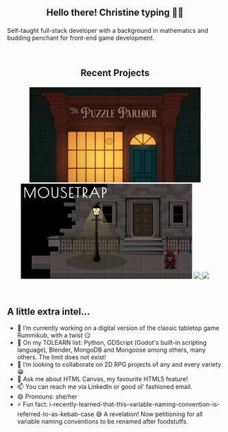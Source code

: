 ## <p align="center">Hello there! Christine typing 👩‍💻</p>
Self-taught full-stack developer with a background in mathematics and budding penchant for front-end game development.

<br/>

## <p align="center">Recent Projects </p>

<p align="center">
  <img width="400" src="./puzzle-parlour-thumbnail.png" />
  <img width="400" src="./mousetrap-thumbnail.png" />
  <a href="https://github.com/chrislush/puzzleparlour">
    <img align="" src="https://github-readme-stats.vercel.app/api/pin/?username=chrislush&repo=puzzleparlour&theme=great-gatsby" />
  </a>
  <a href="https://github.com/chrislush/mousetrap">
    <img align="" src="https://github-readme-stats.vercel.app/api/pin/?username=chrislush&repo=mousetrap&theme=great-gatsby" />
  </a>
</p>

<br/>

## A little extra intel...

- 🔭 I’m currently working on a digital version of the classic tabletop game Rummikub, with a twist 😏 
- 🌱 On my TOLEARN list: Python, GDScript (Godot's built-in scripting language), Blender, MongoDB and Mongoose among others, many others. The limit does not exist!
- 👯 I’m looking to collaborate on 2D RPG projects of any and every variety 😁
- 💬 Ask me about HTML Canvas, my favourite HTML5 feature!
- 📫 You can reach me via LinkedIn or good ol' fashioned email.
- 😄 Pronouns: she/her
- ⚡ Fun fact: i-recently-learned-that-this-variable-naming-convention-is-referred-to-as-kebab-case 😅 A revelation! Now petitioning for all variable naming conventions to be renamed after foodstuffs.
